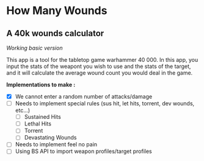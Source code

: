# How Many Wounds
## A 40k wounds calculator
*Working basic version*

This app is a tool for the tabletop game warhammer 40 000. 
In this app, you input the stats of the weapont you wish to use and the stats of the target, and it will calculate the average wound count you would deal in the game.

__Implementations to make :__
- [x] We cannot enter a random number of attacks/damage
- [ ] Needs to implement special rules (sus hit, let hits, torrent, dev wounds, etc...)
    - [ ] Sustained Hits
    - [ ] Lethal Hits
    - [ ] Torrent
    - [ ] Devastating Wounds
- [ ] Needs to implement feel no pain
- [ ] Using BS API to import weapon profiles/target profiles
